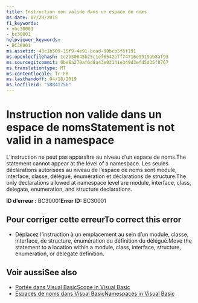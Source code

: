 ```yaml
---
title: Instruction non valide dans un espace de noms
ms.date: 07/20/2015
f1_keywords:
- vbc30001
- bc30001
helpviewer_keywords:
- BC30001
ms.assetid: 43c1b509-15f9-4e91-bcad-90bcb5f6f191
ms.openlocfilehash: 1c2b30045b25c1ef6542eff74716e9919ab8af93
ms.sourcegitcommit: 0be8a279af6d8a43e03141e349d3efd5d35f8767
ms.translationtype: MT
ms.contentlocale: fr-FR
ms.lasthandoff: 04/18/2019
ms.locfileid: "58841756"
---
```

# <a name="statement-is-not-valid-in-a-namespace"></a><span data-ttu-id="653f9-102">Instruction non valide dans un espace de noms</span><span class="sxs-lookup"><span data-stu-id="653f9-102">Statement is not valid in a namespace</span></span>
<span data-ttu-id="653f9-103">L’instruction ne peut pas apparaître au niveau d’un espace de noms.</span><span class="sxs-lookup"><span data-stu-id="653f9-103">The statement cannot appear at the level of a namespace.</span></span> <span data-ttu-id="653f9-104">Les seules déclarations autorisées au niveau de l’espace de noms sont module, interface, classe, délégué, énumération et déclarations de structure.</span><span class="sxs-lookup"><span data-stu-id="653f9-104">The only declarations allowed at namespace level are module, interface, class, delegate, enumeration, and structure declarations.</span></span>  
  
 <span data-ttu-id="653f9-105">**ID d’erreur :** BC30001</span><span class="sxs-lookup"><span data-stu-id="653f9-105">**Error ID:** BC30001</span></span>  
  
## <a name="to-correct-this-error"></a><span data-ttu-id="653f9-106">Pour corriger cette erreur</span><span class="sxs-lookup"><span data-stu-id="653f9-106">To correct this error</span></span>  
  
-   <span data-ttu-id="653f9-107">Déplacez l’instruction à un emplacement au sein d’un module, classe, interface, de structure, énumération ou définition du délégué.</span><span class="sxs-lookup"><span data-stu-id="653f9-107">Move the statement to a location within a module, class, interface, structure, enumeration, or delegate definition.</span></span>  
  
## <a name="see-also"></a><span data-ttu-id="653f9-108">Voir aussi</span><span class="sxs-lookup"><span data-stu-id="653f9-108">See also</span></span>

- [<span data-ttu-id="653f9-109">Portée dans Visual Basic</span><span class="sxs-lookup"><span data-stu-id="653f9-109">Scope in Visual Basic</span></span>](../../../visual-basic/programming-guide/language-features/declared-elements/scope.md)
- [<span data-ttu-id="653f9-110">Espaces de noms dans Visual Basic</span><span class="sxs-lookup"><span data-stu-id="653f9-110">Namespaces in Visual Basic</span></span>](../../../visual-basic/programming-guide/program-structure/namespaces.md)
